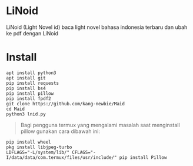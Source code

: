 # LiNoid
LiNoid (Light Novel id) baca light novel bahasa indonesia terbaru dan ubah ke pdf dengan LiNoid

# Install
```
apt install python3
apt install git
pip install requests
pip install bs4
pip install pillow
pip install fpdf2 
git clone https://github.com/kang-newbie/Maid
cd Maid
python3 lnid.py
```
> Bagi pengguna termux yang mengalami masalah saat menginstall pillow gunakan cara dibawah ini:
```
pip install wheel
pkg install libjpeg-turbo
LDFLAGS="-L/system/lib/" CFLAGS="-I/data/data/com.termux/files/usr/include/" pip install Pillow
```
